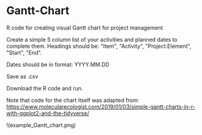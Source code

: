 # Gantt-Chart
R code for creating visual Gantt chart for project management

Create a simple 5 column list of your activities and planned dates to complete them. 
Headings should be: "Item", "Activity", "Project.Element", "Start", "End". 

Dates should be in format: YYYY.MM.DD

Save as .csv 

Download the R code and run. 

Note that code for the chart itself was adapted from: https://www.molecularecologist.com/2019/01/03/simple-gantt-charts-in-r-with-ggplot2-and-the-tidyverse/

!(example_Gantt_chart.png)
